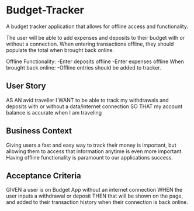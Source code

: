 # Budget-Tracker

A budget tracker application that allows for offline access and functionality.

The user will be able to add expenses and deposits to their budget with or without a connection. When entering transactions offline, they should populate the total when brought back online.

Offline Functionality:
  -Enter deposits offline
  -Enter expenses offline
When brought back online:
  -Offline entries should be added to tracker.

## User Story
AS AN avid traveller
I WANT to be able to track my withdrawals and deposits with or without a data/internet connection
SO THAT my account balance is accurate when I am traveling

## Business Context
Giving users a fast and easy way to track their money is important, but allowing them to access that information anytime is even more important. Having offline functionality is paramount to our applications success.

## Acceptance Criteria
GIVEN a user is on Budget App without an internet connection
WHEN the user inputs a withdrawal or deposit
THEN that will be shown on the page, and added to their transaction history when their connection is back online.
